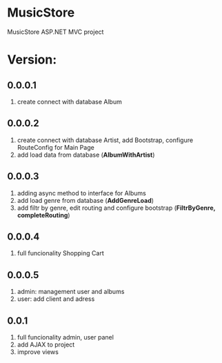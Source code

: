 # MusicStore
MusicStore ASP.NET MVC project

# Version:
##  0.0.0.1   
1. create connect with database Album
##  0.0.0.2 
1. create connect with database Artist, add Bootstrap, configure RouteConfig for Main Page
2. add load data from database (**AlbumWithArtist**)
##  0.0.0.3 
1. adding async method to interface for Albums
2. add load genre from database (**AddGenreLoad**)
3. add filtr by genre, edit routing and configure bootstrap (**FiltrByGenre, completeRouting**)
##  0.0.0.4
1. full funcionality Shopping Cart
##  0.0.0.5
1. admin: management user and albums
2. user: add client and adress
##  0.0.1
1. full funcionality admin, user panel
2. add AJAX to project
3. improve views
